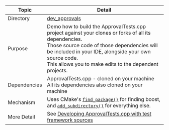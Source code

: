 
| Topic        | Detail                                                       |
| ------------ | ------------------------------------------------------------ |
| Directory    | [dev_approvals](/dev_approvals/)                        |
| Purpose      | Demo how to build the ApprovalTests.cpp project against your clones or forks of all its dependencies.<br />Those source code of those dependencies will be included in your IDE, alongside your own source code.<br />This allows you to make edits to the dependent projects. |
| Dependencies | ApprovalTests.cpp - cloned on your machine<br />All its dependencies also cloned on your machine |
| Mechanism    | Uses CMake's [`find_package()`](https://cmake.org/cmake/help/latest/command/find_package.html) for finding boost, and [`add_subdirectory()`](https://cmake.org/cmake/help/latest/command/add_subdirectory.html) for everything else. |
| More Detail  | See [Developing ApprovalTests.cpp with test framework sources](https://github.com/approvals/ApprovalTests.cpp/blob/master/doc/CMakeIntegration.md#developing-approvaltestscpp-with-test-framework-sources) |

